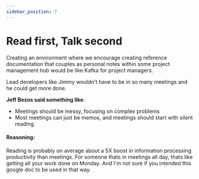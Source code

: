 ```yaml
---
sidebar_position: 7
---
```


# Read first, Talk second

Creating an environment where we encourage creating reference documentation that couples as personal notes within some project management hub would be like Kafka for project managers.

Lead developers like Jimmy wouldn't have to be in so many meetings and he could get more done.

**Jeff Bezos said something like**:

- Meetings should be messy, focusing on complex problems
- Most meetings can just be memos, and meetings should start with silent reading.

#### Reasoning:

Reading is probably on average about a 5X boost in information processing productivity than meetings. For someone thats in meetings all day, thats like getting all your work done on Monday. And I'm not sure if you intended this google doc to be used in that way.
